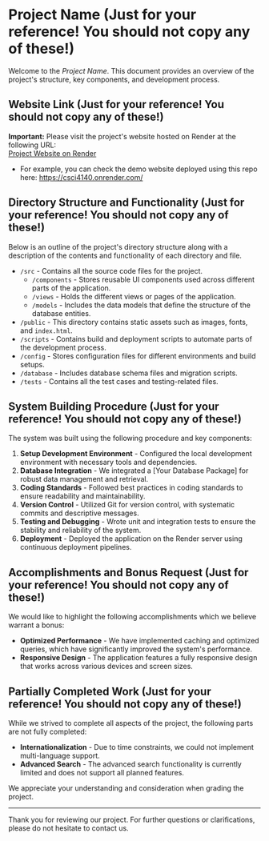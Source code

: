 # Project Name (Just for your reference! You should not copy any of these!)

Welcome to the *Project Name*. This document provides an overview of the project's structure, key components, and development process. 

## Website Link (Just for your reference! You should not copy any of these!)

**Important:** Please visit the project's website hosted on Render at the following URL:  
[Project Website on Render](#)  
- For example, you can check the demo website deployed using this repo here: https://csci4140.onrender.com/

## Directory Structure and Functionality (Just for your reference! You should not copy any of these!)

Below is an outline of the project's directory structure along with a description of the contents and functionality of each directory and file.

- `/src` - Contains all the source code files for the project.
  - `/components` - Stores reusable UI components used across different parts of the application.
  - `/views` - Holds the different views or pages of the application.
  - `/models` - Includes the data models that define the structure of the database entities.
- `/public` - This directory contains static assets such as images, fonts, and `index.html`.
- `/scripts` - Contains build and deployment scripts to automate parts of the development process.
- `/config` - Stores configuration files for different environments and build setups.
- `/database` - Includes database schema files and migration scripts.
- `/tests` - Contains all the test cases and testing-related files.

## System Building Procedure (Just for your reference! You should not copy any of these!)

The system was built using the following procedure and key components:

1. **Setup Development Environment** - Configured the local development environment with necessary tools and dependencies.
2. **Database Integration** - We integrated a [Your Database Package] for robust data management and retrieval.
3. **Coding Standards** - Followed best practices in coding standards to ensure readability and maintainability.
4. **Version Control** - Utilized Git for version control, with systematic commits and descriptive messages.
5. **Testing and Debugging** - Wrote unit and integration tests to ensure the stability and reliability of the system.
6. **Deployment** - Deployed the application on the Render server using continuous deployment pipelines.

## Accomplishments and Bonus Request (Just for your reference! You should not copy any of these!)

We would like to highlight the following accomplishments which we believe warrant a bonus:

- **Optimized Performance** - We have implemented caching and optimized queries, which have significantly improved the system's performance.
- **Responsive Design** - The application features a fully responsive design that works across various devices and screen sizes.

## Partially Completed Work (Just for your reference! You should not copy any of these!)

While we strived to complete all aspects of the project, the following parts are not fully completed:

- **Internationalization** - Due to time constraints, we could not implement multi-language support.
- **Advanced Search** - The advanced search functionality is currently limited and does not support all planned features.

We appreciate your understanding and consideration when grading the project.

---

Thank you for reviewing our project. For further questions or clarifications, please do not hesitate to contact us.
